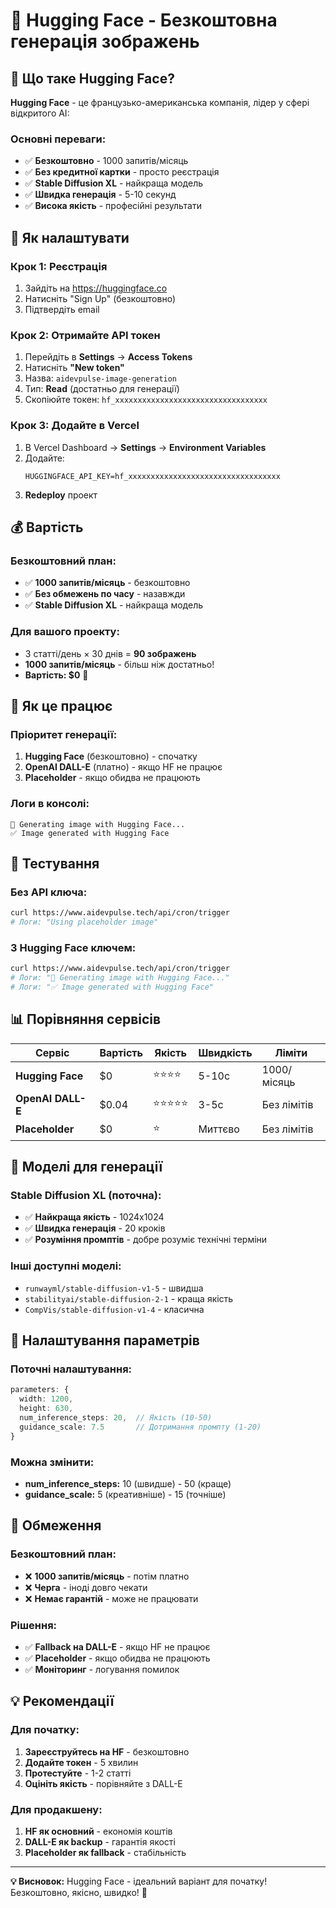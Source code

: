 # 🤗 Hugging Face - Безкоштовна генерація зображень

## 🎯 Що таке Hugging Face?

**Hugging Face** - це французько-американська компанія, лідер у сфері відкритого AI:

### **Основні переваги:**
- ✅ **Безкоштовно** - 1000 запитів/місяць
- ✅ **Без кредитної картки** - просто реєстрація
- ✅ **Stable Diffusion XL** - найкраща модель
- ✅ **Швидка генерація** - 5-10 секунд
- ✅ **Висока якість** - професійні результати

## 🚀 Як налаштувати

### **Крок 1: Реєстрація**
1. Зайдіть на https://huggingface.co
2. Натисніть "Sign Up" (безкоштовно)
3. Підтвердіть email

### **Крок 2: Отримайте API токен**
1. Перейдіть в **Settings** → **Access Tokens**
2. Натисніть **"New token"**
3. Назва: `aidevpulse-image-generation`
4. Тип: **Read** (достатньо для генерації)
5. Скопіюйте токен: `hf_xxxxxxxxxxxxxxxxxxxxxxxxxxxxxxxxxx`

### **Крок 3: Додайте в Vercel**
1. В Vercel Dashboard → **Settings** → **Environment Variables**
2. Додайте:
   ```
   HUGGINGFACE_API_KEY=hf_xxxxxxxxxxxxxxxxxxxxxxxxxxxxxxxxxx
   ```
3. **Redeploy** проект

## 💰 Вартість

### **Безкоштовний план:**
- ✅ **1000 запитів/місяць** - безкоштовно
- ✅ **Без обмежень по часу** - назавжди
- ✅ **Stable Diffusion XL** - найкраща модель

### **Для вашого проекту:**
- 3 статті/день × 30 днів = **90 зображень**
- **1000 запитів/місяць** - більш ніж достатньо!
- **Вартість: $0** 🎉

## 🔧 Як це працює

### **Пріоритет генерації:**
1. **Hugging Face** (безкоштовно) - спочатку
2. **OpenAI DALL-E** (платно) - якщо HF не працює
3. **Placeholder** - якщо обидва не працюють

### **Логи в консолі:**
```
🎨 Generating image with Hugging Face...
✅ Image generated with Hugging Face
```

## 🧪 Тестування

### **Без API ключа:**
```bash
curl https://www.aidevpulse.tech/api/cron/trigger
# Логи: "Using placeholder image"
```

### **З Hugging Face ключем:**
```bash
curl https://www.aidevpulse.tech/api/cron/trigger
# Логи: "🎨 Generating image with Hugging Face..."
# Логи: "✅ Image generated with Hugging Face"
```

## 📊 Порівняння сервісів

| Сервіс | Вартість | Якість | Швидкість | Ліміти |
|--------|----------|--------|-----------|---------|
| **Hugging Face** | $0 | ⭐⭐⭐⭐ | 5-10с | 1000/місяць |
| **OpenAI DALL-E** | $0.04 | ⭐⭐⭐⭐⭐ | 3-5с | Без лімітів |
| **Placeholder** | $0 | ⭐ | Миттєво | Без лімітів |

## 🎨 Моделі для генерації

### **Stable Diffusion XL (поточна):**
- ✅ **Найкраща якість** - 1024x1024
- ✅ **Швидка генерація** - 20 кроків
- ✅ **Розуміння промптів** - добре розуміє технічні терміни

### **Інші доступні моделі:**
- `runwayml/stable-diffusion-v1-5` - швидша
- `stabilityai/stable-diffusion-2-1` - краща якість
- `CompVis/stable-diffusion-v1-4` - класична

## 🔧 Налаштування параметрів

### **Поточні налаштування:**
```typescript
parameters: {
  width: 1200,
  height: 630,
  num_inference_steps: 20,  // Якість (10-50)
  guidance_scale: 7.5       // Дотримання промпту (1-20)
}
```

### **Можна змінити:**
- **num_inference_steps:** 10 (швидше) - 50 (краще)
- **guidance_scale:** 5 (креативніше) - 15 (точніше)

## 🚨 Обмеження

### **Безкоштовний план:**
- ❌ **1000 запитів/місяць** - потім платно
- ❌ **Черга** - іноді довго чекати
- ❌ **Немає гарантій** - може не працювати

### **Рішення:**
- ✅ **Fallback на DALL-E** - якщо HF не працює
- ✅ **Placeholder** - якщо обидва не працюють
- ✅ **Моніторинг** - логування помилок

## 💡 Рекомендації

### **Для початку:**
1. **Зареєструйтесь на HF** - безкоштовно
2. **Додайте токен** - 5 хвилин
3. **Протестуйте** - 1-2 статті
4. **Оцініть якість** - порівняйте з DALL-E

### **Для продакшену:**
1. **HF як основний** - економія коштів
2. **DALL-E як backup** - гарантія якості
3. **Placeholder як fallback** - стабільність

---

**💡 Висновок:** Hugging Face - ідеальний варіант для початку! Безкоштовно, якісно, швидко! 🎉

